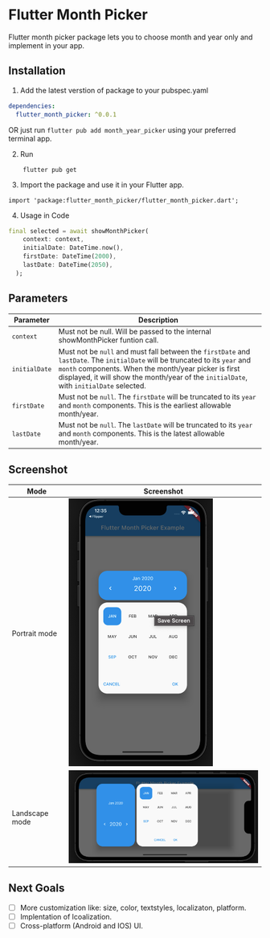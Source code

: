 # Flutter Month Picker

Flutter month picker package lets you to choose month and year only and implement in your app.

## Installation

1. Add the latest verstion of package to your pubspec.yaml

```yaml
dependencies:
  flutter_month_picker: ^0.0.1
```

OR just run `flutter pub add month_year_picker` using your preferred terminal app.

2. Run

```
    flutter pub get
```

3. Import the package and use it in your Flutter app.

```
import 'package:flutter_month_picker/flutter_month_picker.dart';
```

4. Usage in Code

```dart
final selected = await showMonthPicker(
    context: context,
    initialDate: DateTime.now(),
    firstDate: DateTime(2000),
    lastDate: DateTime(2050),
  );
```

## Parameters

| Parameter     | Description                                                                                                                                                                                                                                                                      |
| ------------- | -------------------------------------------------------------------------------------------------------------------------------------------------------------------------------------------------------------------------------------------------------------------------------- |
| `context`     | Must not be null. Will be passed to the internal showMonthPicker funtion call.                                                                                                                                                                                                   |
| `initialDate` | Must not be `null` and must fall between the `firstDate` and `lastDate`. The `initialDate` will be truncated to its `year` and `month` components. When the month/year picker is first displayed, it will show the month/year of the `initialDate`, with `initialDate` selected. |
| `firstDate`   | Must not be `null`. The `firstDate` will be truncated to its `year` and `month` components. This is the earliest allowable month/year.                                                                                                                                           |
| `lastDate`    | Must not be `null`. The `lastDate` will be truncated to its `year` and `month` components. This is the latest allowable month/year.                                                                                                                                              |

## Screenshot

| Mode           | Screenshot                     |
| -------------- | ------------------------------ |
| Portrait mode  | ![](screenshots/potrait.png)   |
| Landscape mode | ![](screenshots/landscape.png) |

## Next Goals

- [ ] More customization like: size, color, textstyles, localizaton, platform.
- [ ] Implentation of lcoalization.
- [ ] Cross-platform (Android and IOS) UI.
